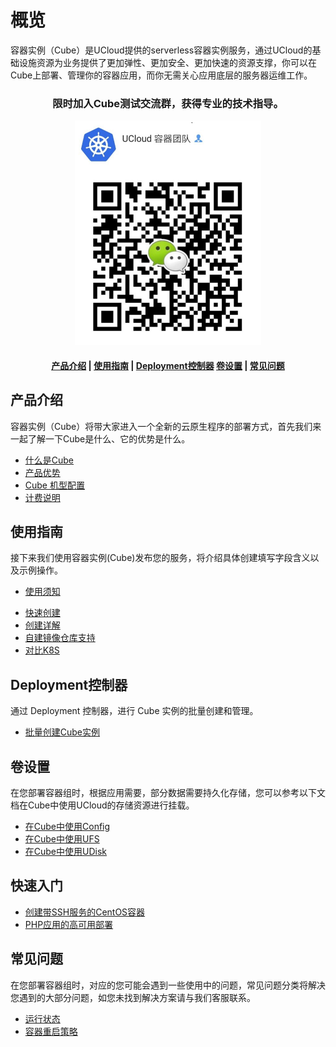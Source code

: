 # 概览

容器实例（Cube）是UCloud提供的serverless容器实例服务，通过UCloud的基础设施资源为业务提供了更加弹性、更加安全、更加快速的资源支撑，你可以在Cube上部署、管理你的容器应用，而你无需关心应用底层的服务器运维工作。

<!-- #### <center>限时加入Cube测试交流群，获得专业的技术指导。</center>  

<div align=center><img src="./images/wechatGroup_20200720.png" width="300" /></div> -->
<center>

### 限时加入Cube测试交流群，获得专业的技术指导。

<!-- <img src="/images/wechatGroup_20200728.png" width="300" /> -->
![](/images/wechatGroup08141.png)

#### [产品介绍](#产品介绍)   |   [使用指南](#使用指南) |  [Deployment控制器](#Deployment控制器)  [卷设置](#卷设置)  |  [常见问题](#常见问题)

</center>   

## 产品介绍

容器实例（Cube）将带大家进入一个全新的云原生程序的部署方式，首先我们来一起了解一下Cube是什么、它的优势是什么。

* [什么是Cube](/cube/introduction/whatiscube.md)
* [产品优势](/cube/introduction/advantages.md)
* [Cube 机型配置](/cube/introduction/kuaijie.md)
* [计费说明](/cube/introduction/charge.md)

## 使用指南

接下来我们使用容器实例(Cube)发布您的服务，将介绍具体创建填写字段含义以及示例操作。

* [使用须知](/cube/userguide/before_start.md)
<!--* [CPU平台](/cube/userguide/machine_type.md)-->
* [快速创建](/cube/userguide/quick_start.md)
* [创建详解](/cube/userguide/describe_create.md)
* [自建镜像仓库支持](/cube/userguide/self_repository.md)
* [对比K8S](/cube/userguide/from_k8s.md)

## Deployment控制器

通过 Deployment 控制器，进行 Cube 实例的批量创建和管理。

* [批量创建Cube实例](/cube/deployment/deployment_create.md)

## 卷设置

在您部署容器组时，根据应用需要，部分数据需要持久化存储，您可以参考以下文档在Cube中使用UCloud的存储资源进行挂载。

* [在Cube中使用Config](/cube/volume/config.md)
* [在Cube中使用UFS](/cube/volume/ufs.md)
* [在Cube中使用UDisk](/cube/volume/udisk.md)

## 快速入门

* [创建带SSH服务的CentOS容器](/cube/quickstar/centos_ssh.md)
* [PHP应用的高可用部署](/cube/quickstar/php.md)

## 常见问题

在您部署容器组时，对应的您可能会遇到一些使用中的问题，常见问题分类将解决您遇到的大部分问题，如您未找到解决方案请与我们客服联系。

* [运行状态](/cube/question/status.md)
* [容器重启策略](/cube/question/restart_policy.md)


